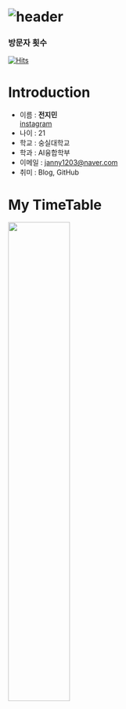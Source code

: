 ![header](https://capsule-render.vercel.app/api?text=Gminee%20GitHub!)
=============

### 방문자 횟수
[![Hits](https://hits.seeyoufarm.com/api/count/incr/badge.svg?url=https%3A%2F%2Fgithub.com%2Fjimin1203%2Flab1-1_calculator&count_bg=%2379C83D&title_bg=%23555555&icon=&icon_color=%23E7E7E7&title=hits&edge_flat=false)](https://hits.seeyoufarm.com)
# Introduction
* 이름 : **전지민**  
  [instagram](https://www.instagram.com/gminee_123/?next=%2F)
* 나이 : 21
* 학교 : 숭실대학교
* 학과 : AI융합학부
* 이메일 : janny1203@naver.com
* 취미 : Blog, GitHub
# My TimeTable 
 <img src="https://github.com/jimin1203/Gminee/assets/127709446/17ead88c-52cd-48d2-b5d5-86c2a82841f0.png" width = "50%" height = "50%">

